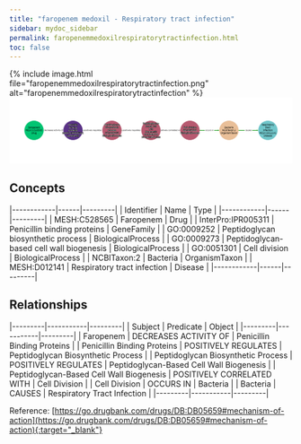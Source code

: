 ```yaml
---
title: "faropenem medoxil - Respiratory tract infection"
sidebar: mydoc_sidebar
permalink: faropenemmedoxilrespiratorytractinfection.html
toc: false 
---
```


{% include image.html file="faropenemmedoxilrespiratorytractinfection.png" alt="faropenemmedoxilrespiratorytractinfection" %}![Path Visualization](/images/faropenemmedoxilrespiratorytractinfection.png)

## Concepts

|------------|------|---------|
| Identifier | Name | Type    |
|------------|------|---------|
| MESH:C528565 | Faropenem | Drug |
| InterPro:IPR005311 | Penicillin binding proteins | GeneFamily |
| GO:0009252 | Peptidoglycan biosynthetic process | BiologicalProcess |
| GO:0009273 | Peptidoglycan-based cell wall biogenesis | BiologicalProcess |
| GO:0051301 | Cell division | BiologicalProcess |
| NCBITaxon:2 | Bacteria | OrganismTaxon |
| MESH:D012141 | Respiratory tract infection | Disease |
|------------|------|---------|

## Relationships

|---------|-----------|---------|
| Subject | Predicate | Object  |
|---------|-----------|---------|
| Faropenem | DECREASES ACTIVITY OF | Penicillin Binding Proteins |
| Penicillin Binding Proteins | POSITIVELY REGULATES | Peptidoglycan Biosynthetic Process |
| Peptidoglycan Biosynthetic Process | POSITIVELY REGULATES | Peptidoglycan-Based Cell Wall Biogenesis |
| Peptidoglycan-Based Cell Wall Biogenesis | POSITIVELY CORRELATED WITH | Cell Division |
| Cell Division | OCCURS IN | Bacteria |
| Bacteria | CAUSES | Respiratory Tract Infection |
|---------|-----------|---------|

Reference: [https://go.drugbank.com/drugs/DB:DB05659#mechanism-of-action](https://go.drugbank.com/drugs/DB:DB05659#mechanism-of-action){:target="_blank"}